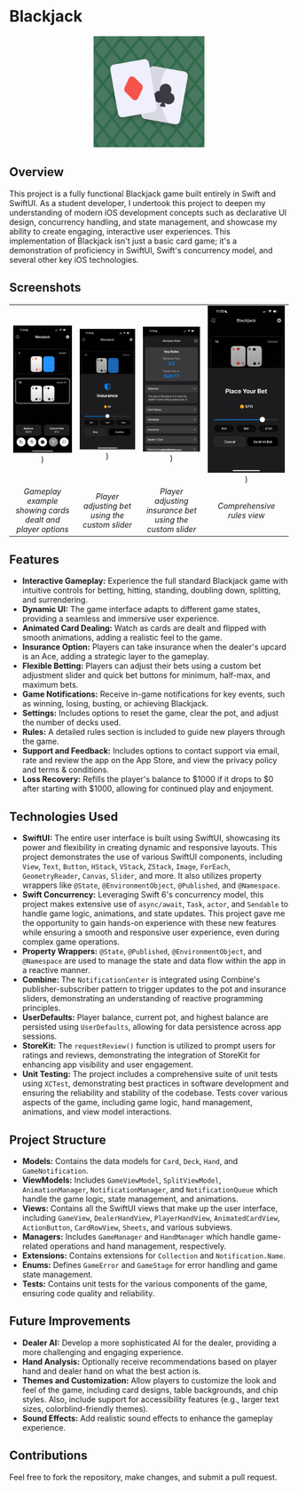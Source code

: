 # Blackjack

<p align="center">
  <img src="https://github.com/jakepalanca/Blackjack/blob/main/Screenshots/icon.png" 
       alt="Blackjack Logo" 
       width="200"
</p>

## Overview

This project is a fully functional Blackjack game built entirely in Swift and SwiftUI. As a student developer, I undertook this project to deepen my understanding of modern iOS development concepts such as declarative UI design, concurrency handling, and state management, and showcase my ability to create engaging, interactive user experiences. This implementation of Blackjack isn't just a basic card game; it's a demonstration of proficiency in SwiftUI, Swift's concurrency model, and several other key iOS technologies.

## Screenshots

|                 |                  |                  |                  |
| :-------------: | :--------------: | :--------------: | :--------------: |
| ![Gameplay Screenshot](https://github.com/jakepalanca/Blackjack/blob/main/Screenshots/screenshot_1.PNG)) | ![Betting Screenshot](https://github.com/jakepalanca/Blackjack/blob/main/Screenshots/screenshot_2.PNG)) | ![Insurance Screenshot](https://github.com/jakepalanca/Blackjack/blob/main/Screenshots/screenshot_3.PNG)) | ![Rules Screenshot](https://github.com/jakepalanca/Blackjack/blob/main/Screenshots/screenshot_4.PNG))     |
| *Gameplay example showing cards dealt and player options* | *Player adjusting bet using the custom slider* | *Player adjusting insurance bet using the custom slider* | *Comprehensive rules view* |

## Features

-   **Interactive Gameplay:** Experience the full standard Blackjack game with intuitive controls for betting, hitting, standing, doubling down, splitting, and surrendering.
-   **Dynamic UI:** The game interface adapts to different game states, providing a seamless and immersive user experience.
-   **Animated Card Dealing:** Watch as cards are dealt and flipped with smooth animations, adding a realistic feel to the game.
-   **Insurance Option:** Players can take insurance when the dealer's upcard is an Ace, adding a strategic layer to the gameplay.
-   **Flexible Betting:** Players can adjust their bets using a custom bet adjustment slider and quick bet buttons for minimum, half-max, and maximum bets.
-   **Game Notifications:** Receive in-game notifications for key events, such as winning, losing, busting, or achieving Blackjack.
-   **Settings:** Includes options to reset the game, clear the pot, and adjust the number of decks used.
-   **Rules:** A detailed rules section is included to guide new players through the game.
-   **Support and Feedback:** Includes options to contact support via email, rate and review the app on the App Store, and view the privacy policy and terms & conditions.
-   **Loss Recovery:** Refills the player's balance to $1000 if it drops to $0 after starting with $1000, allowing for continued play and enjoyment.

## Technologies Used

-   **SwiftUI:** The entire user interface is built using SwiftUI, showcasing its power and flexibility in creating dynamic and responsive layouts. This project demonstrates the use of various SwiftUI components, including `View`, `Text`, `Button`, `HStack`, `VStack`, `ZStack`, `Image`, `ForEach`, `GeometryReader`, `Canvas`, `Slider`, and more. It also utilizes property wrappers like `@State`, `@EnvironmentObject`, `@Published`, and `@Namespace`.
-   **Swift Concurrency:** Leveraging Swift 6's concurrency model, this project makes extensive use of `async/await`, `Task`, `actor`, and `Sendable` to handle game logic, animations, and state updates. This project gave me the opportunity to gain hands-on experience with these new features while ensuring a smooth and responsive user experience, even during complex game operations.
-   **Property Wrappers:** `@State`, `@Published`, `@EnvironmentObject`, and `@Namespace` are used to manage the state and data flow within the app in a reactive manner.
-   **Combine:** The `NotificationCenter` is integrated using Combine's publisher-subscriber pattern to trigger updates to the pot and insurance sliders, demonstrating an understanding of reactive programming principles.
-   **UserDefaults:** Player balance, current pot, and highest balance are persisted using `UserDefaults`, allowing for data persistence across app sessions.
-   **StoreKit:** The `requestReview()` function is utilized to prompt users for ratings and reviews, demonstrating the integration of StoreKit for enhancing app visibility and user engagement.
-   **Unit Testing:** The project includes a comprehensive suite of unit tests using `XCTest`, demonstrating best practices in software development and ensuring the reliability and stability of the codebase. Tests cover various aspects of the game, including game logic, hand management, animations, and view model interactions.

## Project Structure

-   **Models:** Contains the data models for `Card`, `Deck`, `Hand`, and `GameNotification`.
-   **ViewModels:** Includes `GameViewModel`, `SplitViewModel`, `AnimationManager`, `NotificationManager`, and `NotificationQueue` which handle the game logic, state management, and animations.
-   **Views:** Contains all the SwiftUI views that make up the user interface, including `GameView`, `DealerHandView`, `PlayerHandView`, `AnimatedCardView`, `ActionButton`, `CardRowView`, `Sheets`, and various subviews.
-   **Managers:** Includes `GameManager` and `HandManager` which handle game-related operations and hand management, respectively.
-   **Extensions:** Contains extensions for `Collection` and `Notification.Name`.
-   **Enums:** Defines `GameError` and `GameStage` for error handling and game state management.
-   **Tests:** Contains unit tests for the various components of the game, ensuring code quality and reliability.

## Future Improvements

-   **Dealer AI:** Develop a more sophisticated AI for the dealer, providing a more challenging and engaging experience.
-   **Hand Analysis:** Optionally receive recommendations based on player hand and dealer hand on what the best action is.
-   **Themes and Customization:** Allow players to customize the look and feel of the game, including card designs, table backgrounds, and chip styles. Also, include support for accessibility features (e.g., larger text sizes, colorblind-friendly themes).
-   **Sound Effects:** Add realistic sound effects to enhance the gameplay experience.

## Contributions

Feel free to fork the repository, make changes, and submit a pull request.
